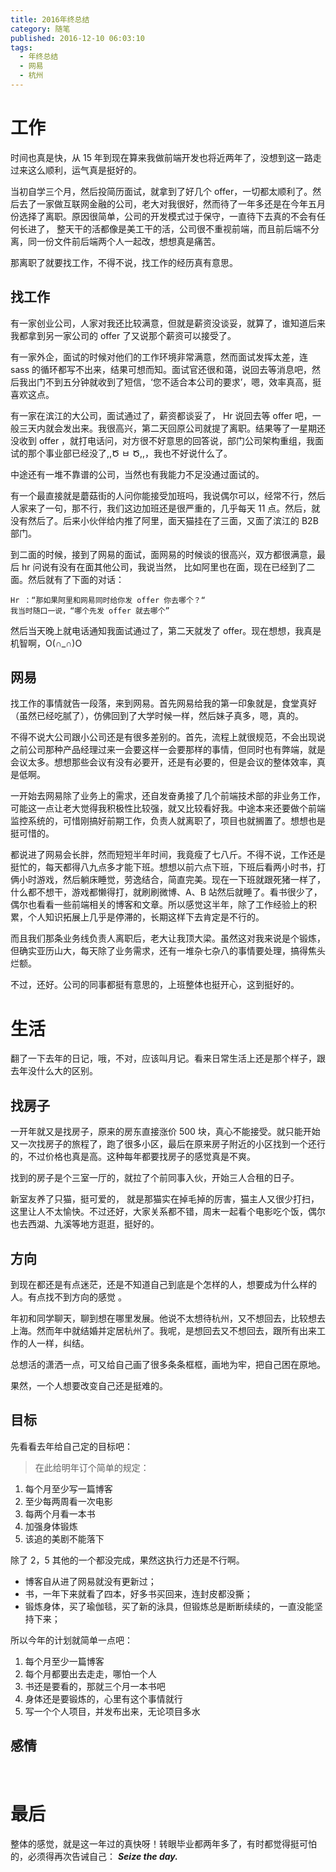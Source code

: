 ```yaml
---
title: 2016年终总结
category: 随笔
published: 2016-12-10 06:03:10
tags:
  - 年终总结
  - 网易
  - 杭州
---
```


# 工作

时间也真是快，从 15 年到现在算来我做前端开发也将近两年了，没想到这一路走过来这么顺利，运气真是挺好的。

当初自学三个月，然后投简历面试，就拿到了好几个 offer，一切都太顺利了。然后去了一家做互联网金融的公司，老大对我很好，然而待了一年多还是在今年五月份选择了离职。原因很简单，公司的开发模式过于保守，一直待下去真的不会有任何长进了， 整天干的活都像是美工干的活，公司很不重视前端，而且前后端不分离，同一份文件前后端两个人一起改，想想真是痛苦。

那离职了就要找工作，不得不说，找工作的经历真有意思。

## 找工作

有一家创业公司，人家对我还比较满意，但就是薪资没谈妥，就算了，谁知道后来我都拿到另一家公司的 offer 了又说那个薪资可以接受了。

有一家外企，面试的时候对他们的工作环境非常满意，然而面试发挥太差，连 sass 的循环都写不出来，结果可想而知。面试官还很和蔼，说回去等消息吧，然后我出门不到五分钟就收到了短信，‘您不适合本公司的要求’，嗯，效率真高，挺喜欢这点。

有一家在滨江的大公司，面试通过了，薪资都谈妥了， Hr 说回去等 offer 吧，一般三天内就会发出来。我很高兴，第二天回原公司就提了离职。结果等了一星期还没收到 offer ，就打电话问，对方很不好意思的回答说，部门公司架构重组，我面试的那个事业部已经没了,,Ծ ㅂ Ծ,,，我也不好说什么了。

中途还有一堆不靠谱的公司，当然也有我能力不足没通过面试的。

有一个最直接就是蘑菇街的人问你能接受加班吗，我说偶尔可以，经常不行，然后人家来了一句，那不行，我们这边加班还是很严重的，几乎每天 11 点。然后，就没有然后了。后来小伙伴给内推了阿里，面天猫挂在了三面，又面了滨江的 B2B 部门。

到二面的时候，接到了网易的面试，面网易的时候谈的很高兴，双方都很满意，最后 hr 问说有没有在面其他公司，我说当然， 比如阿里也在面，现在已经到了二面。然后就有了下面的对话：

    Hr ：“那如果阿里和网易同时给你发 offer 你去哪个？“
    我当时随口一说，“哪个先发 offer 就去哪个”

然后当天晚上就电话通知我面试通过了，第二天就发了 offer。现在想想，我真是机智啊，O(∩_∩)O

## 网易

找工作的事情就告一段落，来到网易。首先网易给我的第一印象就是，食堂真好（虽然已经吃腻了），仿佛回到了大学时候一样，然后妹子真多，嗯，真的。

不得不说大公司跟小公司还是有很多差别的。首先，流程上就很规范，不会出现说之前公司那种产品经理过来一会要这样一会要那样的事情，但同时也有弊端，就是会议太多。想想那些会议有没有必要开，还是有必要的，但是会议的整体效率，真是低啊。

<!--more-->

一开始去网易除了业务上的需求，还自发奋勇接了几个前端技术部的非业务工作，可能这一点让老大觉得我积极性比较强，就又比较看好我。中途本来还要做个前端监控系统的，可惜刚搞好前期工作，负责人就离职了，项目也就搁置了。想想也是挺可惜的。

都说进了网易会长胖，然而短短半年时间，我竟瘦了七八斤。不得不说，工作还是挺忙的，每天都得八九点多才能下班。想想以前六点下班，下班后看两小时书，打俩小时游戏，然后躺床睡觉，劳逸结合，简直完美。现在一下班就跟死猪一样了，什么都不想干，游戏都懒得打，就刷刷微博、A、B 站然后就睡了。看书很少了，偶尔也看看一些前端相关的博客和文章。所以感觉这半年，除了工作经验上的积累，个人知识拓展上几乎是停滞的，长期这样下去肯定是不行的。

而且我们那条业务线负责人离职后，老大让我顶大梁。虽然这对我来说是个锻炼，但确实亚历山大，每天除了业务需求，还有一堆杂七杂八的事情要处理，搞得焦头烂额。

不过，还好。公司的同事都挺有意思的，上班整体也挺开心，这到挺好的。

# 生活

翻了一下去年的日记，哦，不对，应该叫月记。看来日常生活上还是那个样子，跟去年没什么大的区别。

## 找房子

一开年就又是找房子，原来的房东直接涨价 500 块，真心不能接受。就只能开始又一次找房子的旅程了，跑了很多小区，最后在原来房子附近的小区找到一个还行的，不过价格也真是高。这种每年都要找房子的感觉真是不爽。

找到的房子是个三室一厅的，就拉了个前同事入伙，开始三人合租的日子。

新室友养了只猫，挺可爱的， 就是那猫实在掉毛掉的厉害，猫主人又很少打扫，这里让人不太愉快。不过还好，大家关系都不错，周末一起看个电影吃个饭，偶尔也去西湖、九溪等地方逛逛，挺好的。

## 方向

到现在都还是有点迷茫，还是不知道自己到底是个怎样的人，想要成为什么样的人。有点找不到方向的感觉 。

年初和同学聊天，聊到想在哪里发展。他说不太想待杭州，又不想回去，比较想去上海。然而年中就结婚并定居杭州了。我呢，是想回去又不想回去，跟所有出来工作的人一样，纠结。

总想活的潇洒一点，可又给自己画了很多条条框框，画地为牢，把自己困在原地。

果然，一个人想要改变自己还是挺难的。

## 目标

先看看去年给自己定的目标吧：

> 在此给明年订个简单的规定：

1. 每个月至少写一篇博客
2. 至少每两周看一次电影
3. 每两个月看一本书
4. 加强身体锻炼
5. 该追的美剧不能落下

除了 2，5 其他的一个都没完成，果然这执行力还是不行啊。

- 博客自从进了网易就没有更新过；
- 书，一年下来就看了四本，好多书买回来，连封皮都没撕；
- 锻炼身体，买了瑜伽毯，买了新的泳具，但锻炼总是断断续续的，一直没能坚持下来；

所以今年的计划就简单一点吧：

1. 每个月至少一篇博客
2. 每个月都要出去走走，哪怕一个人
3. 书还是要看的，那就三个月一本书吧
4. 身体还是要锻炼的，心里有这个事情就行
5. 写一个个人项目，并发布出来，无论项目多水

## 感情

<div style="opacity:0">→←</div>

# 最后

整体的感觉，就是这一年过的真快呀！转眼毕业都两年多了，有时都觉得挺可怕的，必须得再次告诫自己：
**_Seize the day._**
